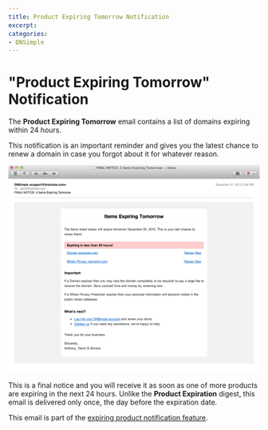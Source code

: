 ```yaml
---
title: Product Expiring Tomorrow Notification
excerpt: 
categories:
- DNSimple
---
```


# "Product Expiring Tomorrow" Notification

The **Product Expiring Tomorrow** email contains a list of domains expiring within 24 hours.

This notification is an important reminder and gives you the latest chance to renew a domain in case you forgot about it for whatever reason.

![Email](/files/notifications-expiring-tomorrow.png)

This is a final notice and you will receive it as soon as one of more products are expiring in the next 24 hours. Unlike the **Product Expiration** digest, this email is delivered only once, the day before the expiration date.

This email is part of the [expiring product notification feature](/articles/expiring-product-email-notifications).
